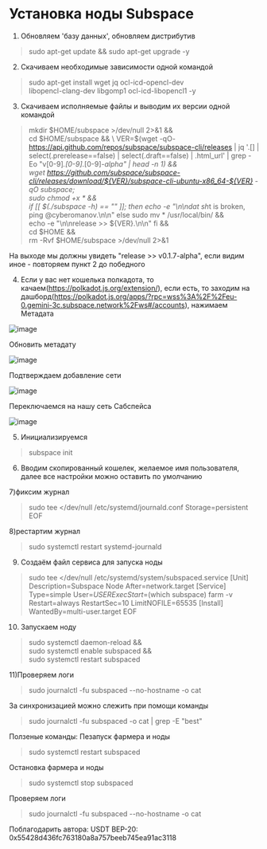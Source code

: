 # Установка ноды Subspace

1) Обновляем 'базу данных', обновляем дистрибутив
> sudo apt-get update && sudo apt-get upgrade -y

2) Скачиваем необходимые зависимости одной командой
 >sudo apt-get install wget jq ocl-icd-opencl-dev \
 libopencl-clang-dev libgomp1 ocl-icd-libopencl1 -y
 
3) Скачиваем исполняемые файлы и выводим их версии одной командой
>mkdir $HOME/subspace >/dev/null 2>&1 && \
cd $HOME/subspace && \
VER=$(wget -qO- https://api.github.com/repos/subspace/subspace-cli/releases | jq '.[] | select(.prerelease==false) | select(.draft==false) | .html_url' | grep -Eo "v[0-9]*.[0-9]*.[0-9]*-alpha" | head -n 1) && \
wget https://github.com/subspace/subspace-cli/releases/download/${VER}/subspace-cli-ubuntu-x86_64-${VER} -qO subspace; \
sudo chmod +x * && \
if [[ $(./subspace -h) == "" ]]; then
  echo -e "\n\ndat sh*t is broken, ping @cyberomanov.\n\n"
else
  sudo mv * /usr/local/bin/ && \
  echo -e "\n\nrelease >> ${VER}.\n\n"
fi && \
cd $HOME && \
rm -Rvf $HOME/subspace >/dev/null 2>&1

На выходе мы должны увидеть "release >> v0.1.7-alpha", если видим иное - повторяем пункт 2 до победного

4) Если у вас нет кошелька полкадота, то качаем(https://polkadot.js.org/extension/), если есть, то заходим на дашборд(https://polkadot.js.org/apps/?rpc=wss%3A%2F%2Feu-0.gemini-3c.subspace.network%2Fws#/accounts), 
нажимаем Метадата

![image](https://user-images.githubusercontent.com/59707245/225451107-2f888a7f-579c-484b-859a-298a2c5b80b0.png)

Обновить метадату

![image](https://user-images.githubusercontent.com/59707245/225451147-c9445258-97e0-489f-a401-e9b7c3fede27.png)

Подтверждаем добавление сети

![image](https://user-images.githubusercontent.com/59707245/225451223-ac6f737b-cb7e-494e-b9a1-830d269b3fd8.png)

Переключаемся на нашу сеть Сабспейса

![image](https://user-images.githubusercontent.com/59707245/225451273-24fbaf82-8d1c-40af-b9d7-0e539c3f7c44.png)

5) Инициализируемся
>subspace init

6) Вводим скопированный кошелек, желаемое имя пользователя, далее все настройки можно оставить по умолчанию

7)фиксим журнал
>sudo tee <<EOF >/dev/null /etc/systemd/journald.conf
Storage=persistent
EOF

8)рестартим журнал
>sudo systemctl restart systemd-journald

9) Cоздаём файл сервиса для запуска ноды
>sudo tee <<EOF >/dev/null /etc/systemd/system/subspaced.service
[Unit]
Description=Subspace Node
After=network.target
[Service]
Type=simple
User=$USER
ExecStart=$(which subspace) farm -v
Restart=always
RestartSec=10
LimitNOFILE=65535
[Install]
WantedBy=multi-user.target
EOF

10) Запускаем ноду
>sudo systemctl daemon-reload && \
sudo systemctl enable subspaced && \
sudo systemctl restart subspaced

11)Проверяем логи
>sudo journalctl -fu subspaced --no-hostname -o cat

За синхронизацией можно слежить при помощи команды
>sudo journalctl -fu subspaced -o cat | grep -E "best"

Ползеные команды:
Пезапуск фармера и ноды
>sudo systemctl restart subspaced

Остановка фармера и ноды
>sudo systemctl stop subspaced

Проверяем логи
>sudo journalctl -fu subspaced --no-hostname -o cat

Поблагодарить автора:
USDT BEP-20: 0x55428d436fc763180a8a757beeb745ea91ac3118
